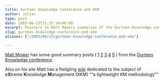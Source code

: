```yaml
---
title: Gurteen Knowledge Conference and XKM
author: Julian
type: post
date: 2003-06-23T21:37:14+00:00
excerpt: Pointers to Matt Mowers summaries of the Gurteen Knowledge conference and his eXtreme Knowledge Management wiki.
slug: gurteen-knowledge-conference-and-xkm 
aliases: ["/2003/06/23/gurteen-knowledge-conference-and-xkm"]

---
```

[Matt Mower][1] has some good summary posts ( [1][2] [2][3] [3][4] [4][5] [5][6] ) from the [Gurteen Knowledge conference][7].

Also on his site Matt has a fledgling [wiki][8] dedicated to the subject of e**X**treme **K**nowledge **M**anagement (XKM) <q>&#8220;a lightweight KM methodology&#8221;</q>

 [1]: https://matt.blogs.it/
 [2]: https://matt.blogs.it/2003/06/23.html#a967
 [3]: https://matt.blogs.it/2003/06/19.html#a959
 [4]: https://matt.blogs.it/2003/06/19.html#a958
 [5]: https://matt.blogs.it/2003/06/19.html#a957
 [6]: https://matt.blogs.it/2003/06/19.html#a956
 [7]: https://www.gurteen.com/gurteen/gurteen.nsf/0/9C7E34B34F92686A80256CE200715C3C/
 [8]: https://linux.evectors.it/wiki/XKM/
